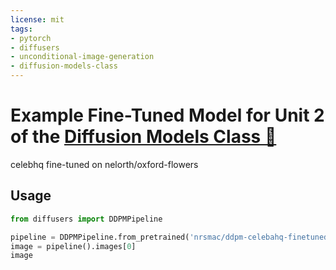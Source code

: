 ```yaml
---
license: mit
tags:
- pytorch
- diffusers
- unconditional-image-generation
- diffusion-models-class
---
```


# Example Fine-Tuned Model for Unit 2 of the [Diffusion Models Class 🧨](https://github.com/huggingface/diffusion-models-class)

celebhq fine-tuned on nelorth/oxford-flowers

## Usage

```python
from diffusers import DDPMPipeline

pipeline = DDPMPipeline.from_pretrained('nrsmac/ddpm-celebahq-finetuned-flowers-2epochs')
image = pipeline().images[0]
image
```
